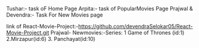 Tushar:- task oF Home Page
Arpita:- task of PopularMovies Page
Prajwal & Devendra:- Task For New Movies page 

link of React-Movie-Project:-https://github.com/devendraSelokar05/React-Movie-Project.git
Prajwal- Newmovies:-Series: 1 Game of Thrones (id:1)
2.Mirzapur(id:6)
3. Panchayat(id:10)
